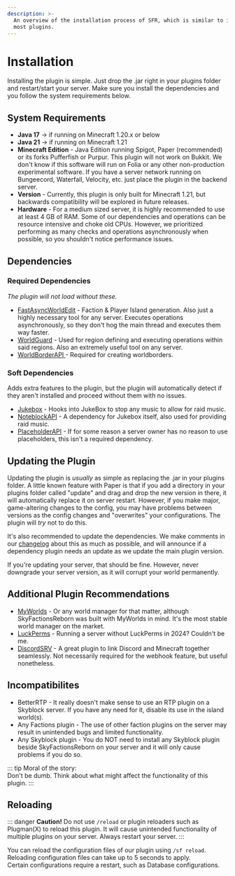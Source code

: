 ```yaml
---
description: >-
  An overview of the installation process of SFR, which is similar to installing
  most plugins.
---
```


# Installation

Installing the plugin is simple. Just drop the .jar right in your plugins folder and restart/start your server. Make sure you install the dependencies and you follow the system requirements below.

## System Requirements

* **Java 17** -> if running on Minecraft 1.20.x or below
* **Java 21** -> if running on Minecraft 1.21
* **Minecraft Edition** - Java Edition running Spigot, Paper (recommended) or its forks Pufferfish or Purpur. This plugin will not work on Bukkit. We don't know if this software will run on Folia or any other non-production experimental software. If you have a server network running on Bungeecord, Waterfall, Velocity, etc. just place the plugin in the backend server.
* **Version** - Currently, this plugin is only built for Minecraft 1.21, but backwards compatibility will be explored in future releases.
* **Hardware** - For a medium sized server, it is highly recommended to use at least 4 GB of RAM. Some of our dependencies and operations can be resource intensive and choke old CPUs. However, we prioritized performing as many checks and operations asynchronously when possible, so you shouldn't notice performance issues.

## Dependencies

### Required Dependencies

_The plugin will not load without these._

* [FastAsyncWorldEdit](https://github.com/IntellectualSites/FastAsyncWorldEdit/) - Faction & Player Island generation. Also just a highly necessary tool for any server. Executes operations asynchronously, so they don't hog the main thread and executes them way faster.
* [WorldGuard](https://github.com/EngineHub/WorldGuard) - Used for region defining and executing operations within said regions. Also an extremely useful tool on any server.
* [WorldBorderAPI ](https://www.spigotmc.org/resources/player-worldborder-api.67734/)- Required for creating worldborders.

### Soft Dependencies

Adds extra features to the plugin, but the plugin will automatically detect if they aren't installed and proceed without them with no issues.

* [Jukebox](https://github.com/SkytAsul/JukeBox) - Hooks into JukeBox to stop any music to allow for raid music.
* [NoteblockAPI](https://github.com/koca2000/NoteBlockAPI) - A dependency for Jukebox itself, also used for providing raid music.
* [PlaceholderAPI](https://github.com/koca2000/NoteBlockAPI) - If for some reason a server owner has no reason to use placeholders, this isn't a required dependency.

## Updating the Plugin

Updating the plugin is _usually_ as simple as replacing the .jar in your plugins folder. A little known feature with Paper is that if you add a directory in your plugins folder called "update" and drag and drop the new version in there, it will automatically replace it on server restart. However, if you make major, game-altering changes to the config, you may have problems between versions as the config changes and "overwrites" your configurations. The plugin will _try_ not to do this.

It's also recommended to update the dependencies. We make comments in our [changelog](https://discord.com/channels/1252801398601420852/1253064708530110484) about this as much as possible, and will announce if a dependency plugin needs an update as we update the main plugin version.

If you're updating your server, that should be fine. However, never downgrade your server version, as it will corrupt your world permanently.

## Additional Plugin Recommendations

* [MyWorlds](https://github.com/bergerhealer/MyWorlds) - Or any world manager for that matter, although SkyFactionsReborn was built with MyWorlds in mind. It's the most stable world manager on the market.
* [LuckPerms](https://luckperms.net/download) - Running a server without LuckPerms in 2024? Couldn't be me.
* [DiscordSRV](https://github.com/DiscordSRV/DiscordSRV) - A great plugin to link Discord and Minecraft together seamlessly. Not necessarily required for the webhook feature, but useful nonetheless.

## Incompatibilites

* BetterRTP - It really doesn't make sense to use an RTP plugin on a Skyblock server. If you have any need for it, disable its use in the island world(s).
* Any Factions plugin - The use of other faction plugins on the server may result in unintended bugs and limited functionality.
* Any Skyblock plugin - You do NOT need to install any Skyblock plugin beside SkyFactionsReborn on your server and it will only cause problems if you do so.

::: tip
Moral of the story:\
Don't be dumb. Think about what might affect the functionality of this plugin.
:::

## Reloading

::: danger
**Caution!** Do not use `/reload` or plugin reloaders such as Plugman(X) to reload this plugin. It will cause unintended functionality of multiple plugins on your server. Always restart your server.
:::

You can reload the configuration files of our plugin using `/sf reload`. Reloading configuration files can take up to 5 seconds to apply.\
Certain configurations require a restart, such as Database configurations.

